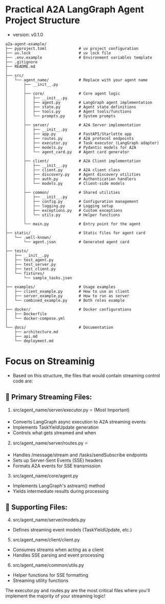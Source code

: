 # Practical A2A LangGraph Agent Project Structure

- version: v0.1.0

```
a2a-agent-example/
├── pyproject.toml              # uv project configuration
├── uv.lock                     # uv lock file
├── .env.example                # Environment variables template
├── .gitignore
├── README.md
│
├── src/
│   └── agent_name/             # Replace with your agent name
│       ├── __init__.py
│       │
│       ├── core/               # Core agent logic
│       │   ├── __init__.py
│       │   ├── agent.py        # LangGraph agent implementation
│       │   ├── state.py        # Agent state definitions
│       │   ├── tools.py        # Agent tools/functions
│       │   └── prompts.py      # System prompts
│       │
│       ├── server/             # A2A Server implementation
│       │   ├── __init__.py
│       │   ├── app.py          # FastAPI/Starlette app
│       │   ├── routes.py       # A2A protocol endpoints
│       │   ├── executor.py     # Task executor (LangGraph adapter)
│       │   ├── models.py       # Pydantic models for A2A
│       │   └── agent_card.py   # Agent card generator
│       │
│       ├── client/             # A2A Client implementation
│       │   ├── __init__.py
│       │   ├── client.py       # A2A client class
│       │   ├── discovery.py    # Agent discovery utilities
│       │   ├── auth.py         # Authentication handlers
│       │   └── models.py       # Client-side models
│       │
│       ├── common/             # Shared utilities
│       │   ├── __init__.py
│       │   ├── config.py       # Configuration management
│       │   ├── logging.py      # Logging setup
│       │   ├── exceptions.py   # Custom exceptions
│       │   └── utils.py        # Helper functions
│       │
│       └── main.py             # Entry point for the agent
│
├── static/                     # Static files for agent card
│   └── .well-known/
│       └── agent.json          # Generated agent card
│
├── tests/
│   ├── __init__.py
│   ├── test_agent.py
│   ├── test_server.py
│   ├── test_client.py
│   └── fixtures/
│       └── sample_tasks.json
│
├── examples/                   # Usage examples
│   ├── client_example.py       # How to use as client
│   ├── server_example.py       # How to run as server
│   └── combined_example.py     # Both roles example
│
├── docker/                     # Docker configurations
│   ├── Dockerfile
│   └── docker-compose.yml
│
└── docs/                       # Documentation
    ├── architecture.md
    ├── api.md
    └── deployment.md
```

# Focus on Streaminig

- Based on this structure, the files that would contain streaming control code are:

## 🎯 Primary Streaming Files:

1. src/agent_name/server/executor.py ⭐ (Most Important)

- Converts LangGraph async execution to A2A streaming events
- Implements TaskYieldUpdate generation
- Controls what gets streamed and when

2. src/agent_name/server/routes.py ⭐

- Handles /message/stream and /tasks/sendSubscribe endpoints
- Sets up Server-Sent Events (SSE) headers
- Formats A2A events for SSE transmission

3. src/agent_name/core/agent.py

- Implements LangGraph's astream() method
- Yields intermediate results during processing

## 🔄 Supporting Files:

4. src/agent_name/server/models.py

- Defines streaming event models (TaskYieldUpdate, etc.)

5. src/agent_name/client/client.py

- Consumes streams when acting as a client
- Handles SSE parsing and event processing

6. src/agent_name/common/utils.py

- Helper functions for SSE formatting
- Streaming utility functions

The executor.py and routes.py are the most critical files where you'll implement the majority of your streaming logic!
